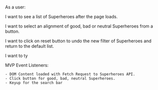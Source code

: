 As a user:

I want to see a list of Superheroes after the page loads.

I want to select an alignment of good, bad or neutral Superheroes from a button.

I want to click on reset button to undo the new filter of Superheroes and return to the default list.

I want to ty


MVP Event Listeners:

    - DOM Content loaded with Fetch Request to Superheroes API.
    - Click button for good, bad, neutral Superheroes.
    - Keyup for the search bar